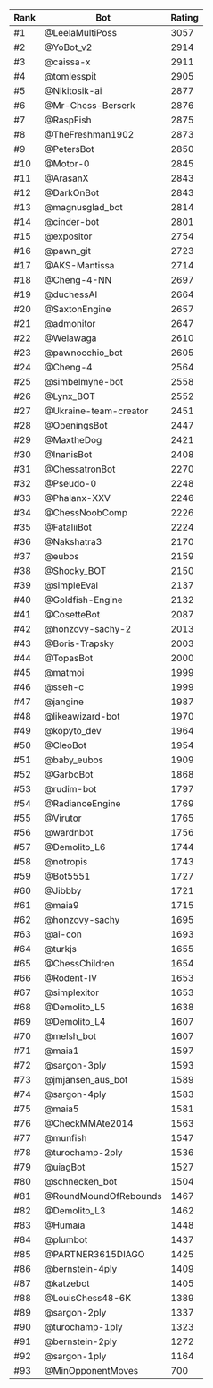 Rank|Bot|Rating
---|---|---
#1|@LeelaMultiPoss|3057
#2|@YoBot_v2|2914
#3|@caissa-x|2911
#4|@tomlesspit|2905
#5|@Nikitosik-ai|2877
#6|@Mr-Chess-Berserk|2876
#7|@RaspFish|2875
#8|@TheFreshman1902|2873
#9|@PetersBot|2850
#10|@Motor-0|2845
#11|@ArasanX|2843
#12|@DarkOnBot|2843
#13|@magnusglad_bot|2814
#14|@cinder-bot|2801
#15|@expositor|2754
#16|@pawn_git|2723
#17|@AKS-Mantissa|2714
#18|@Cheng-4-NN|2697
#19|@duchessAI|2664
#20|@SaxtonEngine|2657
#21|@admonitor|2647
#22|@Weiawaga|2610
#23|@pawnocchio_bot|2605
#24|@Cheng-4|2564
#25|@simbelmyne-bot|2558
#26|@Lynx_BOT|2552
#27|@Ukraine-team-creator|2451
#28|@OpeningsBot|2447
#29|@MaxtheDog|2421
#30|@InanisBot|2408
#31|@ChessatronBot|2270
#32|@Pseudo-0|2248
#33|@Phalanx-XXV|2246
#34|@ChessNoobComp|2226
#35|@FataliiBot|2224
#36|@Nakshatra3|2170
#37|@eubos|2159
#38|@Shocky_BOT|2150
#39|@simpleEval|2137
#40|@Goldfish-Engine|2132
#41|@CosetteBot|2087
#42|@honzovy-sachy-2|2013
#43|@Boris-Trapsky|2003
#44|@TopasBot|2000
#45|@matmoi|1999
#46|@sseh-c|1999
#47|@jangine|1987
#48|@likeawizard-bot|1970
#49|@kopyto_dev|1964
#50|@CleoBot|1954
#51|@baby_eubos|1909
#52|@GarboBot|1868
#53|@rudim-bot|1797
#54|@RadianceEngine|1769
#55|@Virutor|1765
#56|@wardnbot|1756
#57|@Demolito_L6|1744
#58|@notropis|1743
#59|@Bot5551|1727
#60|@Jibbby|1721
#61|@maia9|1715
#62|@honzovy-sachy|1695
#63|@ai-con|1693
#64|@turkjs|1655
#65|@ChessChildren|1654
#66|@Rodent-IV|1653
#67|@simplexitor|1653
#68|@Demolito_L5|1638
#69|@Demolito_L4|1607
#70|@melsh_bot|1607
#71|@maia1|1597
#72|@sargon-3ply|1593
#73|@jmjansen_aus_bot|1589
#74|@sargon-4ply|1583
#75|@maia5|1581
#76|@CheckMMAte2014|1563
#77|@munfish|1547
#78|@turochamp-2ply|1536
#79|@uiagBot|1527
#80|@schnecken_bot|1504
#81|@RoundMoundOfRebounds|1467
#82|@Demolito_L3|1462
#83|@Humaia|1448
#84|@plumbot|1437
#85|@PARTNER3615DIAGO|1425
#86|@bernstein-4ply|1409
#87|@katzebot|1405
#88|@LouisChess48-6K|1389
#89|@sargon-2ply|1337
#90|@turochamp-1ply|1323
#91|@bernstein-2ply|1272
#92|@sargon-1ply|1164
#93|@MinOpponentMoves|700
